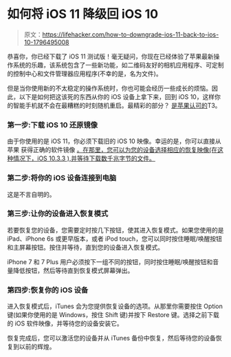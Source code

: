 # 如何将 iOS 11 降级回 iOS 10

> 原文：<https://lifehacker.com/how-to-downgrade-ios-11-back-to-ios-10-1796495008>

恭喜你，你已经下载了 iOS 11 测试版！毫无疑问，你现在已经体验了苹果最新操作系统的乐趣，该系统包含了一些新功能，如二维码友好的相机应用程序、可定制的控制中心和文件管理器应用程序(不幸的是，名为文件)。



但是当你使用新的不太稳定的操作系统时，你也可能会经历一些成长的烦恼。因此，以下是如何把这该死的东西从你的 iOS 设备上拿下来，回到 iOS 10，这样你的智能手机就不会在最糟糕的时刻随机重启。最精彩的部分？ [是苹果认可的](https://beta.apple.com/sp/betaprogram/restore#ios)T3。

### 第一步:下载 iOS 10 还原镜像

由于你使用的是 iOS 11，你必须下载旧的 iOS 10 映像。幸运的是，你可以直接从苹果 获得正确的软件镜像 [。在那里，您可以为您的设备选择相应的恢复映像(在这种情况下，iOS 10.3.3 ),并等待下载数千兆字节的文件。](https://beta.apple.com/sp/betaprogram/iosimagerestore)

### 第二步:将你的 iOS 设备连接到电脑

这是不言自明的。

### 第三步:让你的设备进入恢复模式

若要恢复您的设备，您需要定时按几下按钮，使其进入恢复模式。如果您使用的是 iPad、iPhone 6s 或更早版本，或者 iPod touch，您可以同时按住睡眠/唤醒按钮和主屏幕按钮。按住并等待，直到您的设备进入恢复模式。

iPhone 7 和 7 Plus 用户必须按下一组不同的按钮，同时按住睡眠/唤醒按钮和音量降低按钮，然后等待直到恢复模式屏幕弹出。

### 第四步:恢复你的 iOS 设备

进入恢复模式后，iTunes 会为您提供恢复设备的选项。从那里你需要按住 Option 键(如果你使用的是 Windows，按住 Shift 键)并按下 Restore 键。选择之前下载的 iOS 软件映像，并等待您的设备安装它。

恢复完成后，您可以激活您的设备并从 iTunes 备份中恢复，然后等待您的设备恢复到以前的辉煌。